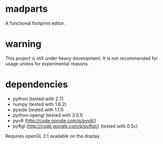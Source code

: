 madparts
========

A functional footprint editor.

warning
=======

This project is still under heavy development.
It is not recommended for usage unless for experimental reasons.

dependencies
============

* python (tested with 2.7)
* numpy (tested with 1.6.2)
* pyside (tested with 1.1.1)
* python-opengl (tested with 3.0.1)
* pyv8 (http://code.google.com/p/pyv8/)
* pyftgl (http://code.google.com/p/pyftgl/) (tested with 0.5c)

Requires openGL 2.1 available on the display.
